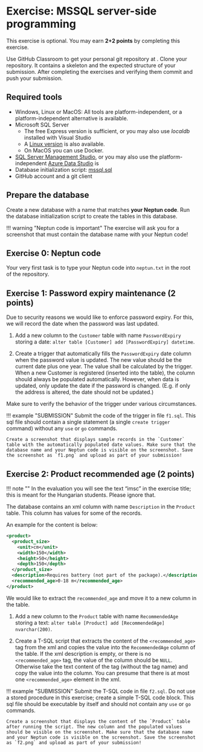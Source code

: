 ﻿# Exercise: MSSQL server-side programming

This exercise is optional. You may earn **2+2 points** by completing this exercise.

Use GitHub Classroom to get your personal git repository at <TBD>. Clone your repository. It contains a skeleton and the expected structure of your submission. After completing the exercises and verifying them commit and push your submission.

## Required tools

- Windows, Linux or MacOS: All tools are platform-independent, or a platform-independent alternative is available.
- Microsoft SQL Server
    - The free Express version is sufficient, or you may also use _localdb_ installed with Visual Studio
    - A [Linux version](https://docs.microsoft.com/en-us/sql/linux/sql-server-linux-setup) is also available.
    - On MacOS you can use Docker.
- [SQL Server Management Studio](https://docs.microsoft.com/en-us/sql/ssms/download-sql-server-management-studio-ssms), or you may also use the platform-independent [Azure Data Studio](https://docs.microsoft.com/en-us/sql/azure-data-studio/download) is
- Database initialization script: [mssql.sql](https://raw.githubusercontent.com/bmeviauac01/adatvezerelt/master/docs/db/mssql.sql)
- GitHub account and a git client

## Prepare the database

Create a new database with a name that matches **your Neptun code**. Run the database initialization script to create the tables in this database.

!!! warning "Neptun code is important"
    The exercise will ask you for a screenshot that must contain the database name with your Neptun code!

## Exercise 0: Neptun code

Your very first task is to type your Neptun code into `neptun.txt` in the root of the repository.

## Exercise 1: Password expiry maintenance (2 points)

Due to security reasons we would like to enforce password expiry. For this, we will record the date when the password was last updated.

1. Add a new column to the `Customer` table with name `PasswordExpiry` storing a date: `alter table [Customer] add [PasswordExpiry] datetime`.

1. Create a trigger that automatically fills the `PasswordExpiry` date column when the password value is updated. The new value should be the current date plus one year. The value shall be calculated by the trigger. When a new Customer is registered (inserted into the table), the column should always be populated automatically. However, when data is updated, only update the date if the password is changed. (E.g. if only the address is altered, the date should not be updated.)

Make sure to verify the behavior of the trigger under various circumstances.

!!! example "SUBMISSION"
    Submit the code of the trigger in file `f1.sql`. This sql file should contain a single statement (a single `create trigger` command) without any `use` or `go` commands.

    Create a screenshot that displays sample records in the `Customer` table with the automatically populated date values. Make sure that the database name and your Neptun code is visible on the screenshot. Save the screenshot as `f1.png` and upload as part of your submission!

## Exercise 2: Product recommended age (2 points)

!!! note ""
    In the evaluation you will see the text “imsc” in the exercise title; this is meant for the Hungarian students. Please ignore that.

The database contains an xml column with name `Description` in the `Product` table. This column has values for some of the records.

An example for the content is below:

```xml hl_lines="9"
<product>
  <product_size>
    <unit>cm</unit>
    <width>150</width>
    <height>50</height>
    <depth>150</depth>
  </product_size>
  <description>Requires battery (not part of the package).</description>
  <recommended_age>0-18 m</recommended_age>
</product>
```

We would like to extract the `recommended_age` and move it to a new column in the table.

1. Add a new column to the `Product` table with name `RecommendedAge` storing a text: `alter table [Product] add [RecommendedAge] nvarchar(200)`.

1. Create a T-SQL script that extracts the content of the `<recommended_age>` tag from the xml and copies the value into the `RecommendedAge` column of the table. If the xml description is empty, or there is no `<recommended_age>` tag, the value of the column should be `NULL`. Otherwise take the text content of the tag (without the tag name) and copy the value into the column. You can presume that there is at most one `<recommended_age>` element in the xml.

!!! example "SUBMISSION"
    Submit the T-SQL code in file `f2.sql`. Do not use a stored procedure in this exercise; create a simple T-SQL code block. This sql file should be executable by itself and should not contain any `use` or `go` commands.

    Create a screenshot that displays the content of the `Product` table after running the script. The new column and the populated values should be visible on the screenshot. Make sure that the database name and your Neptun code is visible on the screenshot. Save the screenshot as `f2.png` and upload as part of your submission!
